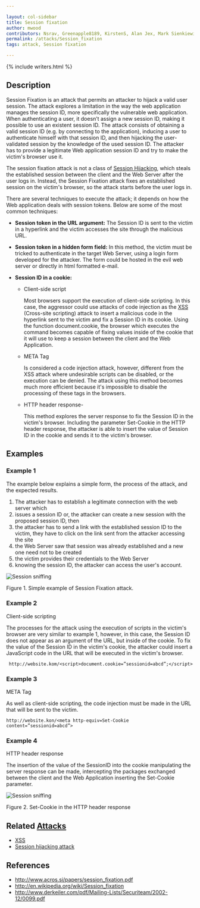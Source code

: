 ```yaml
---

layout: col-sidebar
title: Session fixation
author: mwood
contributors: Nsrav, Greenapple8189, KirstenS, Alan Jex, Mark Sienkiewicz, Bill Sempf, kingthorin
permalink: /attacks/Session_fixation
tags: attack, Session fixation

---
```


{% include writers.html %}

## Description

Session Fixation is an attack that permits an attacker to hijack a valid
user session. The attack explores a limitation in the way the web
application manages the session ID, more specifically the vulnerable web
application. When authenticating a user, it doesn’t assign a new session
ID, making it possible to use an existent session ID. The attack
consists of obtaining a valid session ID (e.g. by connecting to the
application), inducing a user to authenticate himself with that session
ID, and then hijacking the user-validated session by the knowledge of
the used session ID. The attacker has to provide a legitimate Web
application session ID and try to make the victim's browser use it.

The session fixation attack is not a class of [Session
Hijacking](Session_hijacking_attack), which steals the
established session between the client and the Web Server after the user
logs in. Instead, the Session Fixation attack fixes an established
session on the victim's browser, so the attack starts before the user
logs in.

There are several techniques to execute the attack; it depends on how
the Web application deals with session tokens. Below are some of the
most common techniques:

- **Session token in the URL argument:** The Session ID is sent to the
victim in a hyperlink and the victim accesses the site through the
malicious URL.

- **Session token in a hidden form field:** In this method, the victim
must be tricked to authenticate in the target Web Server, using a login
form developed for the attacker. The form could be hosted in the evil
web server or directly in html formatted e-mail.

- **Session ID in a cookie:**
    - Client-side script

      Most browsers support the execution of client-side scripting. In this
      case, the aggressor could use attacks of code injection as the
      [XSS](Cross-site_Scripting_\(XSS\) "wikilink") (Cross-site scripting)
      attack to insert a malicious code in the hyperlink sent to the victim
      and fix a Session ID in its cookie. Using the function document.cookie,
      the browser which executes the command becomes capable of fixing values
      inside of the cookie that it will use to keep a session between the
      client and the Web Application.

    - META Tag 

      Is considered a code injection attack, however, different from
      the XSS attack where undesirable scripts can be disabled, or the
      execution can be denied. The attack using this method becomes much more
      efficient because it's impossible to disable the processing of these
      tags in the browsers.

    - HTTP header response-

      This method explores the server response to fix the Session ID in the
      victim's browser. Including the parameter Set-Cookie in the HTTP header
      response, the attacker is able to insert the value of Session ID in the
      cookie and sends it to the victim's browser.

## Examples

### Example 1

The example below explains a simple form, the process of the attack, and
the expected results.

1. The attacker has to establish a legitimate connection with the web
server which
2. issues a session ID or, the attacker can create a new
session with the proposed session ID, then
3. the attacker has to send
a link with the established session ID to the victim, they have to click
on the link sent from the attacker accessing the site
4. the Web
Server saw that session was already established and a new one need not
to be created
5. the victim provides their credentials to the Web
Server
6. knowing the session ID, the attacker can access the user's
account.

![Session sniffing](../assets/images/attacks/Session_Attacks_Fixation.jpg)


Figure 1. Simple example of Session Fixation attack.

### Example 2

Client-side scripting

The processes for the attack using the execution of scripts in the
victim's browser are very similar to example 1, however, in this case,
the Session ID does not appear as an argument of the URL, but inside of
the cookie. To fix the value of the Session ID in the victim's cookie,
the attacker could insert a JavaScript code in the URL that will be
executed in the victim's browser.

` http://website.kom/<script>document.cookie=”sessionid=abcd”;</script>`

### Example 3

META Tag

As well as client-side scripting, the code injection must be made in the
URL that will be sent to the victim.

`http://website.kon/<meta http-equiv=Set-Cookie content=”sessionid=abcd”>`

### Example 4

HTTP header response

The insertion of the value of the SessionID into the cookie manipulating
the server response can be made, intercepting the packages exchanged
between the client and the Web Application inserting the Set-Cookie
parameter.

![Session sniffing](../assets/images/attacks/Session_Attacks_Fixation2.jpg)

Figure 2. Set-Cookie in the HTTP header response

## Related [Attacks](https://owasp.org/www-community/attacks/)

  - [XSS](XSS)
  - [Session hijacking attack](Session_hijacking_attack)

## References

  - <http://www.acros.si/papers/session_fixation.pdf>
  - <http://en.wikipedia.org/wiki/Session_fixation>
  - <http://www.derkeiler.com/pdf/Mailing-Lists/Securiteam/2002-12/0099.pdf>
